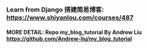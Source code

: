 ### Learn from Django 搭建简易博客: https://www.shiyanlou.com/courses/487

#### MORE DETAIL: Repo my_blog_tutorial By Andrew Liu https://github.com/Andrew-liu/my_blog_tutorial
